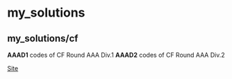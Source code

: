 my_solutions
============

my_solutions/cf
---------------

**AAAD1** codes of CF Round AAA Div.1
**AAAD2** codes of CF Round AAA Div.2

[Site](http://codeforces.com/)
